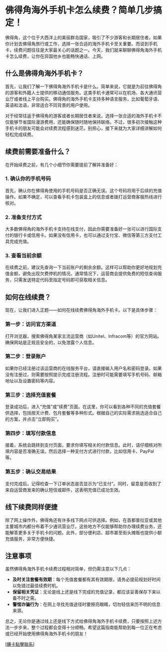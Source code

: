 # 佛得角海外手机卡怎么续费？简单几步搞定！

佛得角，这个位于大西洋上的美丽群岛国家，吸引了不少游客和长期居住者。如果你计划去佛得角旅行或工作，选择一张合适的海外手机卡至关重要。而说到手机卡，续费问题往往是大家最关心的话题之一。今天，我们就来聊聊佛得角海外手机卡怎么续费，让你在异国他乡也能畅快通话、上网。

## 什么是佛得角海外手机卡？

首先，让我们了解一下佛得角海外手机卡是什么。简单来说，它就是为前往佛得角的游客和外籍人士提供的移动通信服务。这类手机卡通常可以在机场、各大通讯营业厅或者线上平台购买。佛得角的海外手机卡支持多种语言服务，比如葡萄牙语、英语和法语，非常适合不同背景的用户使用。

对于经常往返于佛得角的游客或者长期居住者来说，选择一张合适的海外手机卡不仅能够节省国际漫游费用，还能确保随时随地保持联络。不过，很多初次接触这种手机卡的朋友可能会对续费流程感到迷茫。别担心，接下来就为大家详细讲解如何轻松完成续费。

## 续费前需要准备什么？

在开始续费之前，有几个小细节你需要提前了解并准备好：

### 1. 确认你的手机号码
首先，确认你在佛得角使用的手机号码是否正确无误。这个号码将用于后续的充值操作。如果不确定，可以查看手机卡包装盒上的信息或者拨打运营商客服热线进行核对。

### 2. 准备支付方式
大多数佛得角的海外手机卡支持在线支付，因此你需要准备好一张可以进行国际支付的银行卡或信用卡。如果没有信用卡，也可以通过支付宝、微信等第三方支付工具完成充值。

### 3. 查看当前余额
在续费之前，建议先查询一下当前账户的剩余余额。这样可以帮助你更好地规划充值金额，避免出现欠费停机的情况。通常情况下，运营商会提供免费的短信查询服务，只需发送特定代码至指定号码即可获取相关信息。

## 如何在线续费？

现在，让我们进入正题——如何在线续费佛得角海外手机卡。以下是具体步骤：

### 第一步：访问官方渠道
打开浏览器，搜索佛得角某家主流运营商（如Unitel、Infracom等）的官方网站。确保网站是正规且安全的，以免泄露个人信息。

### 第二步：登录账户
如果你已经注册过该运营商的在线服务平台，请直接输入用户名和密码登录。如果没有注册过，则需要按照提示完成注册流程。注册时可能需要填写手机号码、邮箱地址以及设置密码等内容。

### 第三步：选择充值套餐
登录成功后，进入“充值”或“续费”页面。在这里，你可以看到各种不同的充值套餐供选择，包括按天计费、包月套餐等多种形式。根据自己的实际需求挑选适合自己的方案，并点击“立即购买”。

### 第四步：填写付款信息
接着，系统会跳转到支付页面，要求你填写相关的付款信息。此时，请仔细核对所填内容是否准确无误。然后选择一种支付方式进行付款，比如信用卡、PayPal等。

### 第五步：确认交易结果
支付完成后，记得检查一下订单状态是否显示为“已支付”。同时，留意是否收到了来自运营商发来的确认短信或邮件，这表明充值已成功生效。

## 线下续费同样便捷

除了网上操作外，佛得角还有许多线下网点可供选择。例如，在首都普拉亚或其他主要城市内都分布着不少通讯营业厅。这些地方不仅能够帮助你办理续费业务，还能解答更多关于手机卡的问题。此外，部分便利店、超市甚至街头摊贩也提供小额充值服务，非常方便快捷。

## 注意事项

虽然佛得角海外手机卡续费过程相对简单，但仍需注意以下几点：

- **及时关注套餐有效期**：每个充值套餐都有其有效期限，请务必提前规划好时间以免错过最佳续费时机。
- **保留相关凭证**：无论是线上还是线下完成的充值记录，都应该妥善保存下来以备不时之需。
- **警惕诈骗行为**：在网上寻找充值途径时要擦亮眼睛，切勿轻信来历不明的信息来源。

总之，无论你是通过线上还是线下方式给佛得角海外手机卡续费，只要按照上述方法一步步来，整个过程都会变得十分顺畅。希望这篇指南能帮助到每一位正在考虑或已经开始使用佛得角海外手机卡的朋友！

[[購卡點擊聯系](https://t.me/s/esim1088)]